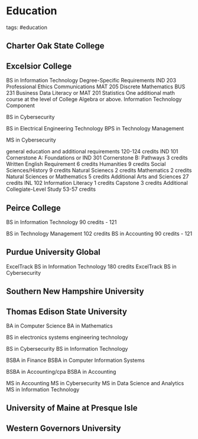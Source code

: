 # Education

tags: #education

## Charter Oak State College

## Excelsior College

  BS in Information Technology
    Degree-Specific Requirements
      IND 203 Professional Ethics
      Communications
      MAT 205 Discrete Mathematics
      BUS 231 Business Data Literacy or MAT 201 Statistics
      One additional math course at the level of College Algebra or above.
    Information Technology Component
      
  BS in Cybersecurity

  BS in Electrical Engineering Technology
  BPS in Technology Management

  MS in Cybersecurity

  general education and additional requirements 120-124 credits
    IND 101 Cornerstone A: Foundations or IND 301 Cornerstone B: Pathways 3 credits
    Written English Requirement 6 credits
    Humanities 9 credits
    Social Sciences/History 9 credits
    Natural Scienecs 2 credits
    Mathematics 2 credits
    Natural Sciences or Mathematics 5 credits
    Additional Arts and Sciences 27 credits
    INL 102 Information Literacy 1 credits
    Capstone 3 credits
    Additional Collegiate-Level Study 53-57 credits
  ## Peirce College
  BS in Information Technology
    90 credits - 121

  BS in Technology Management
    102 credits
  BS in Accounting
    90 credits - 121

## Purdue University Global
  ExcelTrack BS in Information Technology
    180 credits
  ExcelTrack BS in Cybersecurity
  ## Southern New Hampshire University
  ## Thomas Edison State University
  BA in Computer Science
  BA in Mathematics

  BS in electronics systems engineering technology

  BS in Cybersecurity
  BS in Information Technology

  BSBA in Finance
  BSBA in Computer Information Systems

  BSBA in Accounting/cpa
  BSBA in Accounting

  MS in Accounting
  MS in Cybersecurity
  MS in Data Science and Analytics
  MS in Information Technology
  ## University of Maine at Presque Isle
## Western Governors University
